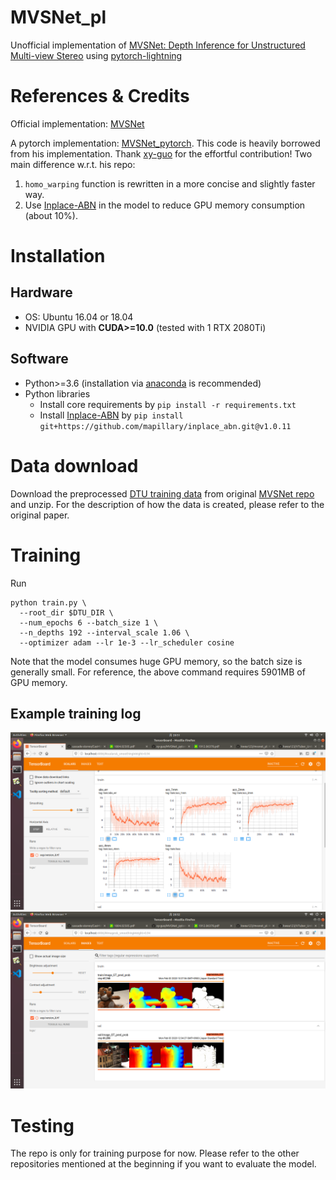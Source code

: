# MVSNet_pl
Unofficial implementation of [MVSNet: Depth Inference for Unstructured Multi-view Stereo](https://arxiv.org/pdf/1804.02505.pdf) using [pytorch-lightning](https://github.com/PyTorchLightning/pytorch-lightning)

# References & Credits
Official implementation: [MVSNet](https://github.com/YoYo000/MVSNet)

A pytorch implementation: [MVSNet_pytorch](https://github.com/xy-guo/MVSNet_pytorch).
This code is heavily borrowed from his implementation. Thank [xy-guo](https://github.com/xy-guo) for the effortful contribution!
Two main difference w.r.t. his repo:
1. `homo_warping` function is rewritten in a more concise and slightly faster way.
2. Use [Inplace-ABN](https://github.com/mapillary/inplace_abn) in the model to reduce GPU memory consumption (about 10%).

# Installation

## Hardware

* OS: Ubuntu 16.04 or 18.04
* NVIDIA GPU with **CUDA>=10.0** (tested with 1 RTX 2080Ti)

## Software

* Python>=3.6 (installation via [anaconda](https://www.anaconda.com/distribution/) is recommended)
* Python libraries
    * Install core requirements by `pip install -r requirements.txt`
    * Install [Inplace-ABN](https://github.com/mapillary/inplace_abn) by `pip install git+https://github.com/mapillary/inplace_abn.git@v1.0.11`

# Data download

Download the preprocessed [DTU training data](https://drive.google.com/file/d/1eDjh-_bxKKnEuz5h-HXS7EDJn59clx6V/view) from original [MVSNet repo](https://github.com/YoYo000/MVSNet) and unzip. For the description of how the data is created, please refer to the original paper.

# Training
Run
```
python train.py \
  --root_dir $DTU_DIR \
  --num_epochs 6 --batch_size 1 \
  --n_depths 192 --interval_scale 1.06 \
  --optimizer adam --lr 1e-3 --lr_scheduler cosine
```
Note that the model consumes huge GPU memory, so the batch size is generally small. For reference, the above command requires 5901MB of GPU memory.

## Example training log

![log1](assets/log1.png)
![log2](assets/log2.png)

# Testing
The repo is only for training purpose for now. Please refer to the other repositories mentioned at the beginning if you want to evaluate the model.

